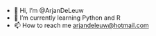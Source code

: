 - 👋 Hi, I’m @ArjanDeLeuw
- 🌱 I’m currently learning Python and R
- 📫 How to reach me arjandeleuw@hotmail.com

<!---
ArjanDeLeuw/ArjanDeLeuw is a ✨ special ✨ repository because its `README.md` (this file) appears on your GitHub profile.
You can click the Preview link to take a look at your changes.
--->
